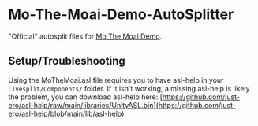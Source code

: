 # Mo-The-Moai-Demo-AutoSplitter
"Official" autosplit files for [Mo The Moai Demo]([https://store.steampowered.com/app/1357220/PogoChamp/](https://store.steampowered.com/app/3700970/Mo_The_Moai_Demo/)).

## Setup/Troubleshooting
Using the MoTheMoai.asl file requires you to have asl-help in your `Livesplit/Components/` folder.  If it isn't working, a missing asl-help is likely the problem, you can download asl-help here: [https://github.com/just-ero/asl-help/raw/main/libraries/UnityASL.bin](https://github.com/just-ero/asl-help/blob/main/lib/asl-help)

